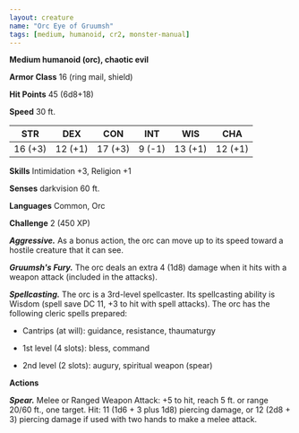```yaml
---
layout: creature
name: "Orc Eye of Gruumsh"
tags: [medium, humanoid, cr2, monster-manual]
---
```


**Medium humanoid (orc), chaotic evil**

**Armor Class** 16 (ring mail, shield)

**Hit Points** 45 (6d8+18)

**Speed** 30 ft.

|   STR   |   DEX   |   CON   |   INT   |   WIS   |   CHA   |
|:-----:|:-----:|:-----:|:-----:|:-----:|:-----:|
| 16 (+3) | 12 (+1) | 17 (+3) | 9 (-1) | 13 (+1) | 12 (+1) |

**Skills** Intimidation +3, Religion +1

**Senses** darkvision 60 ft.

**Languages** Common, Orc

**Challenge** 2 (450 XP)

***Aggressive.*** As a bonus action, the orc can move up to its speed toward a hostile creature that it can see.

***Gruumsh's Fury.*** The orc deals an extra 4 (1d8) damage when it hits with a weapon attack (included in the attacks).

***Spellcasting.*** The orc is a 3rd-level spellcaster. Its spellcasting ability is Wisdom (spell save DC 11, +3 to hit with spell attacks). The orc has the following cleric spells prepared: 

* Cantrips (at will): guidance, resistance, thaumaturgy

* 1st level (4 slots): bless, command

* 2nd level (2 slots): augury, spiritual weapon (spear)

**Actions**

***Spear.*** Melee or Ranged Weapon Attack: +5 to hit, reach 5 ft. or range 20/60 ft., one target. Hit: 11 (1d6 + 3 plus 1d8) piercing damage, or 12 (2d8 + 3) piercing damage if used with two hands to make a melee attack.

